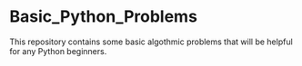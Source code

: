 # Basic_Python_Problems

This repository contains some basic algothmic problems that will be helpful for any Python beginners.
